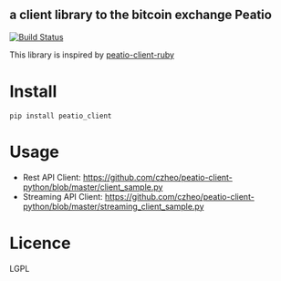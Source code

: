 a client library to the bitcoin exchange Peatio
---
[![Build Status](https://travis-ci.org/czheo/peatio-client-python.svg?branch=master)](https://travis-ci.org/czheo/peatio-client-python)

This library is inspired by [peatio-client-ruby](https://github.com/peatio/peatio-client-ruby)

# Install
```
pip install peatio_client
```

# Usage
- Rest API Client: https://github.com/czheo/peatio-client-python/blob/master/client_sample.py
- Streaming API Client: https://github.com/czheo/peatio-client-python/blob/master/streaming_client_sample.py

# Licence
LGPL
